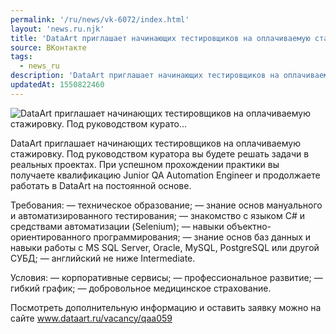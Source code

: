 ```yaml
---
permalink: '/ru/news/vk-6072/index.html'
layout: 'news.ru.njk'
title: 'DataArt приглашает начинающих тестировщиков на оплачиваемую стажировку. Под руководством курато…'
source: ВКонтакте
tags:
  - news_ru
description: 'DataArt приглашает начинающих тестировщиков на оплачиваемую стажировку. Под руководством курато…'
updatedAt: 1550822460
---
```

![DataArt приглашает начинающих тестировщиков на оплачиваемую стажировку. Под руководством курато…](https://sun9-69.userapi.com/impf/c850128/v850128255/ddd61/ZINcRn6-83E.jpg?size=900x600&quality=96&proxy=1&sign=0044c8cc1c6f1cef638dbec6f63247a8&c_uniq_tag=tf8mA4nHfhIuVw9jkyEUjIQMIUXKaIGGIV57kF39O-E&type=album)

DataArt приглашает начинающих тестировщиков на оплачиваемую стажировку. Под руководством куратора вы будете решать задачи в реальных проектах. При успешном прохождении практики вы получаете квалификацию Junior QA Automation Engineer и продолжаете работать в DataArt на постоянной основе.

Требования:
— техническое образование;
— знание основ мануального и автоматизированного тестирования;
— знакомство с языком С# и средствами автоматизации (Selenium);
— навыки объектно-ориентированного программирования;
— знание основ баз данных и навыки работы с MS SQL Server, Oracle, MySQL, PostgreSQL или другой СУБД;
— английский не ниже Intermediate.

Условия:
— корпоративные сервисы;
— профессиональное развитие;
— гибкий график;
— добровольное медицинское страхование.

Посмотреть дополнительную информацию и оставить заявку можно на сайте www.dataart.ru/vacancy/qaa059
